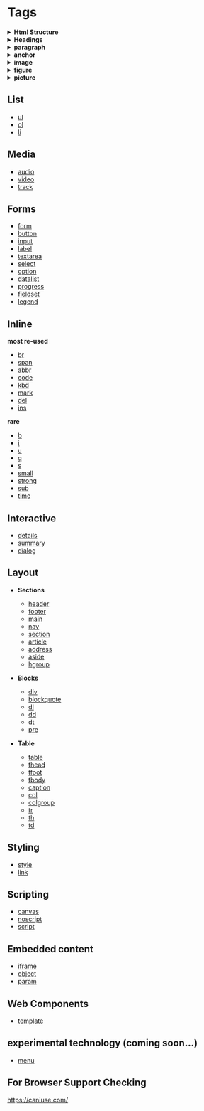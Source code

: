 # Tags

<details>
    <summary><b>Html Structure</b></summary>
    <br/>
    <a href="https://developer.mozilla.org/en-US/docs/Web/HTML/Element/html">html</a>
    <p>about tag</p>
    <br/>
    <a href="https://developer.mozilla.org/en-US/docs/Web/HTML/Element/head">head</a>
    <p>about tag</p>
    <br/>
    <a href="https://developer.mozilla.org/en-US/docs/Web/HTML/Element/title">title</a>
    <p>about tag</p>
    <br/>
    <a href="https://developer.mozilla.org/en-US/docs/Web/HTML/Element/body">body</a>
    <p>about tag</p>
    <br/>
    <a href="https://developer.mozilla.org/en-US/docs/Web/HTML/Element/base">base</a>
    <p>about tag</p>
    <br/>
    <a href="https://developer.mozilla.org/en-US/docs/Web/HTML/Element/meta">meta</a>
    <p>about tag</p>
</details>

<details>
    <summary><b>Headings</b></summary>
    <br/>
    <a href="https://developer.mozilla.org/en-US/docs/Web/HTML/Element/Heading_Elements">h1-h6</a>
    <p>about tag</p>
    <br/>
</details>

<details>
    <summary><b>paragraph</b></summary>
    <br/>
    <a href="https://developer.mozilla.org/en-US/docs/Web/HTML/Element/p">p</a>
    <p>about tag</p>
    <br/>
</details>

<details>
    <summary><b>anchor</b></summary>
    <br/>
    <a href="https://developer.mozilla.org/en-US/docs/Web/HTML/Element/a">a</a>
    <p>about tag</p>
    <br/>
</details>

<details>
    <summary><b>image</b></summary>
    <br/>
    <a href="https://developer.mozilla.org/en-US/docs/Web/HTML/Element/img">img</a>
    <p>about tag</p>
    <br/>
    <a href="https://developer.mozilla.org/en-US/docs/Web/HTML/Element/map">map</a>
    <p>about tag</p>
    <br/>
    <a href="https://developer.mozilla.org/en-US/docs/Web/HTML/Element/area">area</a>
    <p>about tag</p>
    <br/>
</details>

<details>
    <summary><b>figure</b></summary>
    <br/>
    <a href="https://developer.mozilla.org/en-US/docs/Web/HTML/Element/figure">figure</a>
    <p>about tag</p>
    <br/>
    <a href="https://developer.mozilla.org/en-US/docs/Web/HTML/Element/figcaption">figcaption</a>
    <p>about tag</p>
    <br/>
</details>

<details>
    <summary><b>picture</b></summary>
    <br/>
    <a href="https://developer.mozilla.org/en-US/docs/Web/HTML/Element/picture">picture</a>
    <p>about tag</p>
    <br/>
    <a href="https://developer.mozilla.org/en-US/docs/Web/HTML/Element/source">source</a>
    <p>about tag</p>
    <br/>
</details>

## List

- [ul](https://developer.mozilla.org/en-US/docs/Web/HTML/Element/ul)
- [ol](https://developer.mozilla.org/en-US/docs/Web/HTML/Element/ol)
- [li](https://developer.mozilla.org/en-US/docs/Web/HTML/Element/li)

## Media

- [audio](https://developer.mozilla.org/en-US/docs/Web/HTML/Element/audio)
- [video](https://developer.mozilla.org/en-US/docs/Web/HTML/Element/video)
- [track](https://developer.mozilla.org/en-US/docs/Web/HTML/Element/track)

## Forms

- [form](https://developer.mozilla.org/en-US/docs/Web/HTML/Element/form)
- [button](https://developer.mozilla.org/en-US/docs/Web/HTML/Element/button)
- [input](https://developer.mozilla.org/en-US/docs/Web/HTML/Element/input)
- [label](https://developer.mozilla.org/en-US/docs/Web/HTML/Element/label)
- [textarea](https://developer.mozilla.org/en-US/docs/Web/HTML/Element/textarea)
- [select](https://developer.mozilla.org/en-US/docs/Web/HTML/Element/select)
- [option](https://developer.mozilla.org/en-US/docs/Web/HTML/Element/option)
- [datalist](https://developer.mozilla.org/en-US/docs/Web/HTML/Element/datalist)
- [progress](https://developer.mozilla.org/en-US/docs/Web/HTML/Element/progress)
- [fieldset](https://developer.mozilla.org/en-US/docs/Web/HTML/Element/fieldset)
- [legend](https://developer.mozilla.org/en-US/docs/Web/HTML/Element/legend)

## Inline

**most re-used**

- [br](https://developer.mozilla.org/en-US/docs/Web/HTML/Element/br)
- [span](https://developer.mozilla.org/en-US/docs/Web/HTML/Element/span)
- [abbr](https://developer.mozilla.org/en-US/docs/Web/HTML/Element/abbr)
- [code](https://developer.mozilla.org/en-US/docs/Web/HTML/Element/code)
- [kbd](https://developer.mozilla.org/en-US/docs/Web/HTML/Element/kbd)
- [mark](https://developer.mozilla.org/en-US/docs/Web/HTML/Element/mark)
- [del](https://developer.mozilla.org/en-US/docs/Web/HTML/Element/del)
- [ins](https://developer.mozilla.org/en-US/docs/Web/HTML/Element/ins)

**rare**

- [b](https://developer.mozilla.org/en-US/docs/Web/HTML/Element/b)
- [i](https://developer.mozilla.org/en-US/docs/Web/HTML/Element/i)
- [u](https://developer.mozilla.org/en-US/docs/Web/HTML/Element/u)
- [q](https://developer.mozilla.org/en-US/docs/Web/HTML/Element/q)
- [s](https://developer.mozilla.org/en-US/docs/Web/HTML/Element/s)
- [small](https://developer.mozilla.org/en-US/docs/Web/HTML/Element/small)
- [strong](https://developer.mozilla.org/en-US/docs/Web/HTML/Element/strong)
- [sub](https://developer.mozilla.org/en-US/docs/Web/HTML/Element/sub)
- [time](https://developer.mozilla.org/en-US/docs/Web/HTML/Element/time)

## Interactive

- [details](https://developer.mozilla.org/en-US/docs/Web/HTML/Element/details)
- [summary](https://developer.mozilla.org/en-US/docs/Web/HTML/Element/summary)
- [dialog](https://developer.mozilla.org/en-US/docs/Web/HTML/Element/dialog)

## Layout

- **Sections**

  - [header](https://developer.mozilla.org/en-US/docs/Web/HTML/Element/header)
  - [footer](https://developer.mozilla.org/en-US/docs/Web/HTML/Element/footer)
  - [main](https://developer.mozilla.org/en-US/docs/Web/HTML/Element/main)
  - [nav](https://developer.mozilla.org/en-US/docs/Web/HTML/Element/nav)
  - [section](https://developer.mozilla.org/en-US/docs/Web/HTML/Element/section)
  - [article](https://developer.mozilla.org/en-US/docs/Web/HTML/Element/article)
  - [address](https://developer.mozilla.org/en-US/docs/Web/HTML/Element/address)
  - [aside](https://developer.mozilla.org/en-US/docs/Web/HTML/Element/aside)
  - [hgroup](https://developer.mozilla.org/en-US/docs/Web/HTML/Element/hgroup)

- **Blocks**

  - [div](https://developer.mozilla.org/en-US/docs/Web/HTML/Element/div)
  - [blockquote](https://developer.mozilla.org/en-US/docs/Web/HTML/Element/blockquote)
  - [dl](https://developer.mozilla.org/en-US/docs/Web/HTML/Element/dl)
  - [dd](https://developer.mozilla.org/en-US/docs/Web/HTML/Element/dd)
  - [dt](https://developer.mozilla.org/en-US/docs/Web/HTML/Element/dt)
  - [pre](https://developer.mozilla.org/en-US/docs/Web/HTML/Element/pre)

- **Table**

  - [table](https://developer.mozilla.org/en-US/docs/Web/HTML/Element/table)
  - [thead](https://developer.mozilla.org/en-US/docs/Web/HTML/Element/thead)
  - [tfoot](https://developer.mozilla.org/en-US/docs/Web/HTML/Element/tfoot)
  - [tbody](https://developer.mozilla.org/en-US/docs/Web/HTML/Element/tbody)
  - [caption](https://developer.mozilla.org/en-US/docs/Web/HTML/Element/caption)
  - [col](https://developer.mozilla.org/en-US/docs/Web/HTML/Element/col)
  - [colgroup](https://developer.mozilla.org/en-US/docs/Web/HTML/Element/colgroup)
  - [tr](https://developer.mozilla.org/en-US/docs/Web/HTML/Element/tr)
  - [th](https://developer.mozilla.org/en-US/docs/Web/HTML/Element/th)
  - [td](https://developer.mozilla.org/en-US/docs/Web/HTML/Element/td)

## Styling

- [style](https://developer.mozilla.org/en-US/docs/Web/HTML/Element/style)
- [link](https://developer.mozilla.org/en-US/docs/Web/HTML/Element/link)

## Scripting

- [canvas](https://developer.mozilla.org/en-US/docs/Web/HTML/Element/canvas)
- [noscript](https://developer.mozilla.org/en-US/docs/Web/HTML/Element/noscript)
- [script](https://developer.mozilla.org/en-US/docs/Web/HTML/Element/script)

## Embedded content

- [iframe](https://developer.mozilla.org/en-US/docs/Web/HTML/Element/iframe)
- [object](https://developer.mozilla.org/en-US/docs/Web/HTML/Element/object)
- [param](https://developer.mozilla.org/en-US/docs/Web/HTML/Element/param)

## Web Components

- [template](https://developer.mozilla.org/en-US/docs/Web/HTML/Element/template)

## experimental technology (coming soon...)

- [menu](https://developer.mozilla.org/en-US/docs/Web/HTML/Element/menu)

## For Browser Support Checking

https://caniuse.com/

